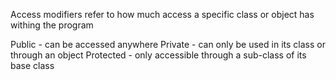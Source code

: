 Access modifiers refer to how much access a specific class or object has withing the program

Public - can be accessed anywhere
Private - can only be used in its class or through an object
Protected - only accessible through a sub-class of its base class
